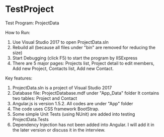 # TestProject

Test Program: ProjectData

How to Run:
1. Use Visual Studio 2017 to open ProjectData.sln
2. Rebuild all (because all files under "bin" are removed for reducing the size)
3. Start Debugging (click F5) to start the program by IISExpress
4. There are 5 major pages: Projects list, Project detail to edit members, Add new Project, Contacts list, Add new Contact.

Key features: 
1. ProjectData.sln is a project of Visual Studio 2017
2. Database file: ProjectDatabase.mdf under "App_Data" folder
   It contains two tables: Project and Contact
3. Angular.js is version 1.5.2. All codes are under "App" folder
4. The code uses CSS framework BootStrap.
5. Some simple Unit Tests (using NUnit) are added into testing ProjectData.Tests
6. Dependency Injection has not been added into Angular. I will add it in the later version or discuss it in the interview.
